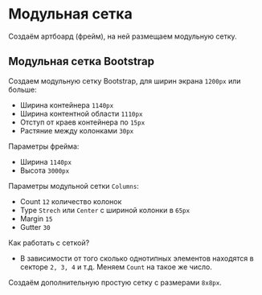 # Модульная сетка
Создаём артбоард (фрейм), на ней размещаем модульную сетку.

## Модульная сетка Bootstrap
Создаем модульную сетку Bootstrap, для ширин экрана `1200px` или больше:
- Ширина контейнера `1140px`
- Ширина контентной области `1110px`
- Отступ от краев контейнера по `15px`
- Растяние между колонками `30px`

Параметры фрейма:
- Ширина `1140px`
- Высота `3000px`

Параметры модульной сетки `Columns`:
- Count `12` количество колонок
- Type `Strech` или `Center` с шириной колонки в `65px`
- Margin `15`
- Gutter `30`

Как работать с сеткой?
- В зависимости от того сколько однотипных элементов находятся в секторе `2, 3, 4` и т.д. Меняем `Count` на такое же число.

Создаём дополнительную простую сетку с размерами `8x8px`.
